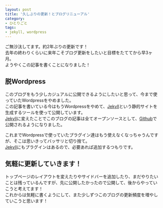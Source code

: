 ```yaml
---
layout: post
title: '久しぶりの更新！とブログリニューアル'
category:
- ひとりごと
tags:
- jekyll, wordpress
---
```

ご無沙汰してます。約2年ぶりの更新です！  
去年の終わりくらいに来年こそブログ更新をしたいと目標をたててから早3ヶ月。  
ようやくこの記事を書くことになりました！
<!--more-->
## 脱Wordpress
このブログをもう少しカジュアルに公開できるようにしたいと思って、今まで使っていたWordpressをやめました。  
この記事を書いている今はもうWordpressをやめて、[Jekyll][2862945a]という静的サイトを生成するツールを使って公開しています。  
[Jekyll][2862945a]に変えたことでこのブログの記事は全てオープンソースとして、[Github][8dbb98ce]で公開されるようになりました。  

これまでWordpressで使っていたプラグイン達はもう使えなくなっちゃうんですが、そこは思いきってバッサリと切り捨て。  
[Jekyll][2862945a]にもプラグインはあるので、必要あれば追加するつもりです。  

## 気軽に更新していきます！
トップページのレイアウトを変えたりやサイドバーを追加したり、まだやりたいことは残っているんですが、先に公開したかったので公開して、後からやっていこうと考えてます！  
これからは気軽に書くようにして、また少しずつこのブログの更新頻度を増やしていこうと思います！

  [2862945a]: https://jekyllrb-ja.github.io "Jekyll"
  [8dbb98ce]: https://github.com/kotalab/kotalab.com "Githubの記事一覧"
